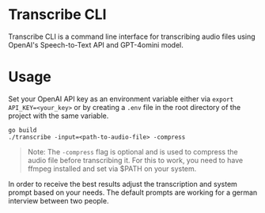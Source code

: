 # Transcribe CLI

Transcribe CLI is a command line interface for transcribing audio files using OpenAI's Speech-to-Text API and GPT-4omini model.

# Usage

Set your OpenAI API key as an environment variable either via `export API_KEY=<your_key>` or by creating a `.env` file in the root directory of the project with the same variable.

````
go build
./transcribe -input=<path-to-audio-file> -compress 
````

> Note: The `-compress` flag is optional and is used to compress the audio file before transcribing it. For this to work, you need to have ffmpeg installed and set via $PATH on your system.

In order to receive the best results adjust the transcription and system prompt based on your needs. The default prompts are working for a german interview between two people.